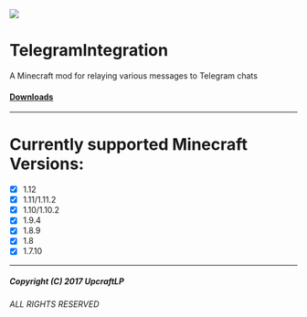 ![](https://telegram.org/img/t_logo.png)
# TelegramIntegration
A Minecraft mod for relaying various messages to Telegram chats

#### [Downloads](https://minecraft.curseforge.com/projects/telegram-integration)
---
# Currently supported Minecraft Versions:
  - [x] 1.12
  - [x] 1.11/1.11.2
  - [x] 1.10/1.10.2
  - [x] 1.9.4
  - [x] 1.8.9
  - [x] 1.8
  - [x] 1.7.10
---


##### Copyright (C) 2017 UpcraftLP

###### ALL RIGHTS RESERVED
